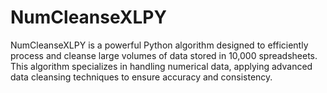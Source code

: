 # NumCleanseXLPY
NumCleanseXLPY is a powerful Python algorithm designed to efficiently process and cleanse large volumes of data stored in 10,000 spreadsheets. This algorithm specializes in handling numerical data, applying advanced data cleansing techniques to ensure accuracy and consistency. 
